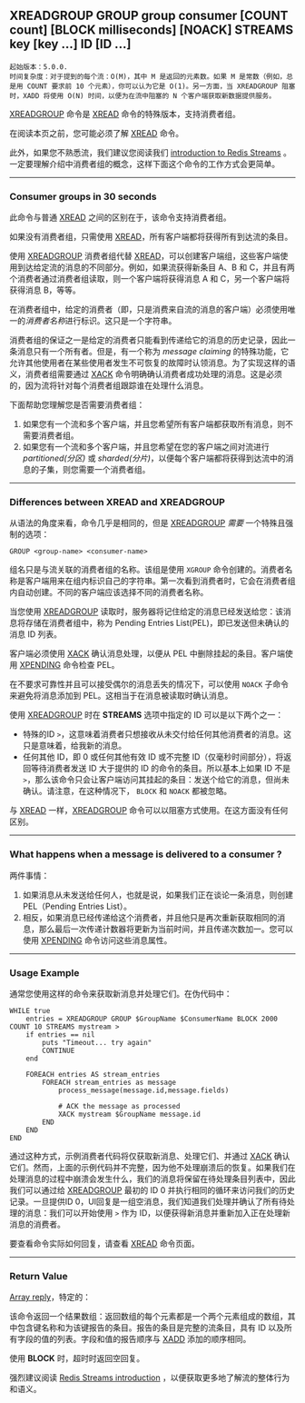 ## XREADGROUP GROUP group consumer [COUNT count] [BLOCK milliseconds] [NOACK] STREAMS key [key ...] ID [ID ...] 

    起始版本：5.0.0.
    时间复杂度：对于提到的每个流：O(M)，其中 M 是返回的元素数。如果 M 是常数（例如，总是用 COUNT 要求前 10 个元素），你可以认为它是 O(1)。另一方面，当 XREADGROUP 阻塞时，XADD 将使用 O(N) 时间，以便为在流中阻塞的 N 个客户端获取新数据提供服务。

[XREADGROUP](XREADGROUP.md) 命令是 [XREAD](XREAD.md) 命令的特殊版本，支持消费者组。

在阅读本页之前，您可能必须了解 [XREAD](XREAD.md) 命令。

此外，如果您不熟悉流，我们建议您阅读我们 [introduction to Redis Streams](../topics/streams-intro.md) 。一定要理解介绍中消费者组的概念，这样下面这个命令的工作方式会更简单。

---

### Consumer groups in 30 seconds

此命令与普通 [XREAD](XREAD.md) 之间的区别在于，该命令支持消费者组。

如果没有消费者组，只需使用 [XREAD](XREAD.md)，所有客户端都将获得所有到达流的条目。

使用 [XREADGROUP](XREADGROUP.md) 消费者组代替 [XREAD](XREAD.md)，可以创建客户端组，这些客户端使用到达给定流的消息的不同部分。例如，如果流获得新条目 A、B 和 C，并且有两个消费者通过消费者组读取，则一个客户端将获得消息 A 和 C，另一个客户端将获得消息 B，等等。

在消费者组中，给定的消费者（即，只是消费来自流的消息的客户端）必须使用唯一的*消费者名称*进行标识。这只是一个字符串。

消费者组的保证之一是给定的消费者只能看到传递给它的消息的历史记录，因此一条消息只有一个所有者。但是，有一个称为 _message claiming_ 的特殊功能，它允许其他使用者在某些使用者发生不可恢复的故障时认领消息。为了实现这样的语义，消费者组需要通过 [XACK](XACK.md) 命令明确确认消费者成功处理的消息。这是必须的，因为流将针对每个消费者组跟踪谁在处理什么消息。

下面帮助您理解您是否需要消费者组：

1. 如果您有一个流和多个客户端，并且您希望所有客户端都获取所有消息，则不需要消费者组。
2. 如果您有一个流和多个客户端，并且您希望在您的客户端之间对流进行 _partitioned(分区)_ 或 _sharded(分片)_，以便每个客户端都将获得到达流中的消息的子集，则您需要一个消费者组。

---

### Differences between XREAD and XREADGROUP

从语法的角度来看，命令几乎是相同的，但是 [XREADGROUP](XREADGROUP.md) _需要_ 一个特殊且强制的选项：

```
GROUP <group-name> <consumer-name>
```

组名只是与流关联的消费者组的名称。该组是使用 `XGROUP` 命令创建的。消费者名称是客户端用来在组内标识自己的字符串。第一次看到消费者时，它会在消费者组内自动创建。不同的客户端应该选择不同的消费者名称。

当您使用 [XREADGROUP](XREADGROUP.md) 读取时，服务器将记住给定的消息已经发送给您：该消息将存储在消费者组中，称为 Pending Entries List(PEL)，即已发送但未确认的消息 ID 列表。

客户端必须使用 [XACK](XACK.md) 确认消息处理，以便从 PEL 中删除挂起的条目。客户端使用 [XPENDING](XPENDING.md) 命令检查 PEL。

在不要求可靠性并且可以接受偶尔的消息丢失的情况下，可以使用 `NOACK` 子命令来避免将消息添加到 PEL。这相当于在消息被读取时确认消息。

使用 [XREADGROUP](XREADGROUP.md) 时在 **STREAMS** 选项中指定的 ID 可以是以下两个之一：
- 特殊的ID `>`，这意味着消费者只想接收从未交付给任何其他消费者的消息。这只是意味着，给我新的消息。
- 任何其他 ID，即 0 或任何其他有效 ID 或不完整 ID（仅毫秒时间部分），将返回等待消费者发送 ID 大于提供的 ID 的命令的条目。所以基本上如果 ID 不是 `>`，那么该命令只会让客户端访问其挂起的条目：发送个给它的消息，但尚未确认。请注意，在这种情况下， `BLOCK` 和 `NOACK` 都被忽略。


与 [XREAD](XREAD.md) 一样，[XREADGROUP](XREADGROUP.md) 命令可以以阻塞方式使用。在这方面没有任何区别。

---

### What happens when a message is delivered to a consumer ?

两件事情：

1. 如果消息从未发送给任何人，也就是说，如果我们正在谈论一条消息，则创建 PEL（Pending Entries List）。
2. 相反，如果消息已经传递给这个消费者，并且他只是再次重新获取相同的消息，那么最后一次传递计数器将更新为当前时间，并且传递次数加一。您可以使用 [XPENDING](XPENDING.md) 命令访问这些消息属性。

---

### Usage Example

通常您使用这样的命令来获取新消息并处理它们。在伪代码中：

```
WHILE true
    entries = XREADGROUP GROUP $GroupName $ConsumerName BLOCK 2000 COUNT 10 STREAMS mystream >
    if entries == nil
        puts "Timeout... try again"
        CONTINUE
    end

    FOREACH entries AS stream_entries
        FOREACH stream_entries as message
            process_message(message.id,message.fields)

            # ACK the message as processed
            XACK mystream $GroupName message.id
        END
    END
END
```

通过这种方式，示例消费者代码将仅获取新消息、处理它们、并通过 [XACK](XACK.md) 确认它们。然而，上面的示例代码并不完整，因为他不处理崩溃后的恢复。如果我们在处理消息的过程中崩溃会发生什么，我们的消息将保留在待处理条目列表中，因此我们可以通过给 [XREADGROUP](XREADGROUP.md) 最初的 ID 0 并执行相同的循环来访问我们的历史记录。一旦提供ID 0，UI回复是一组空消息，我们知道我们处理并确认了所有待处理的消息：我们可以开始使用 `>` 作为 ID，以便获得新消息并重新加入正在处理新消息的消费者。

要查看命令实际如何回复，请查看 [XREAD](XREAD.md) 命令页面。

---

### Return Value

[Array reply](../topics/protocol.md#resp-arrays)，特定的：

该命令返回一个结果数组：返回数组的每个元素都是一个两个元素组成的数组，其中包含键名称和为该键报告的条目。报告的条目是完整的流条目，具有 ID 以及所有字段的值的列表。字段和值的报告顺序与 [XADD](XADD.md) 添加的顺序相同。

使用 **BLOCK** 时，超时时返回空回复。

强烈建议阅读 [Redis Streams introduction](../topics/streams-intro.md) ，以便获取更多地了解流的整体行为和语义。